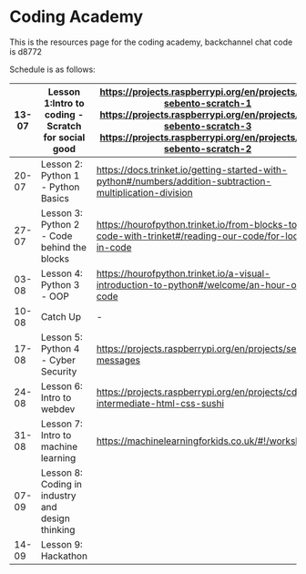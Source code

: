 # Coding Academy

This is the resources page for the coding academy, backchannel chat code is d8772

Schedule is as follows:

| 13-07 | Lesson 1:Intro to coding - Scratch for social good | https://projects.raspberrypi.org/en/projects/cd-sebento-scratch-1   https://projects.raspberrypi.org/en/projects/cd-sebento-scratch-3   https://projects.raspberrypi.org/en/projects/cd-sebento-scratch-2 |
|-------|----------------------------------------------------|-----------------------------------------------------------------------------------------------------------------------------------------------------------------------------------------------------------|
| 20-07 | Lesson 2: Python 1 - Python Basics                 | https://docs.trinket.io/getting-started-with-python#/numbers/addition-subtraction-multiplication-division                                                                                                 |
| 27-07 | Lesson 3: Python 2 - Code behind the blocks        | https://hourofpython.trinket.io/from-blocks-to-code-with-trinket#/reading-our-code/for-loops-in-code                                                                                                      |
| 03-08 | Lesson 4: Python 3 - OOP                           | https://hourofpython.trinket.io/a-visual-introduction-to-python#/welcome/an-hour-of-code                                                                                                                  |
| 10-08 | Catch Up                                           | -                                                                                                                                                                                                         |
| 17-08 | Lesson 5: Python 4 - Cyber Security                | https://projects.raspberrypi.org/en/projects/secret-messages                                                                                                                                              |
| 24-08 | Lesson 6: Intro to webdev                          | https://projects.raspberrypi.org/en/projects/cd-intermediate-html-css-sushi                                                                                                                               |
| 31-08 | Lesson 7: Intro to machine learning                | https://machinelearningforkids.co.uk/#!/worksheets                                                                                                                                                        |
| 07-09 | Lesson 8: Coding in industry and design thinking   |                                                                                                                                                                                                           |
| 14-09 | Lesson 9: Hackathon                                |                                                                                                                                                                                                           |
